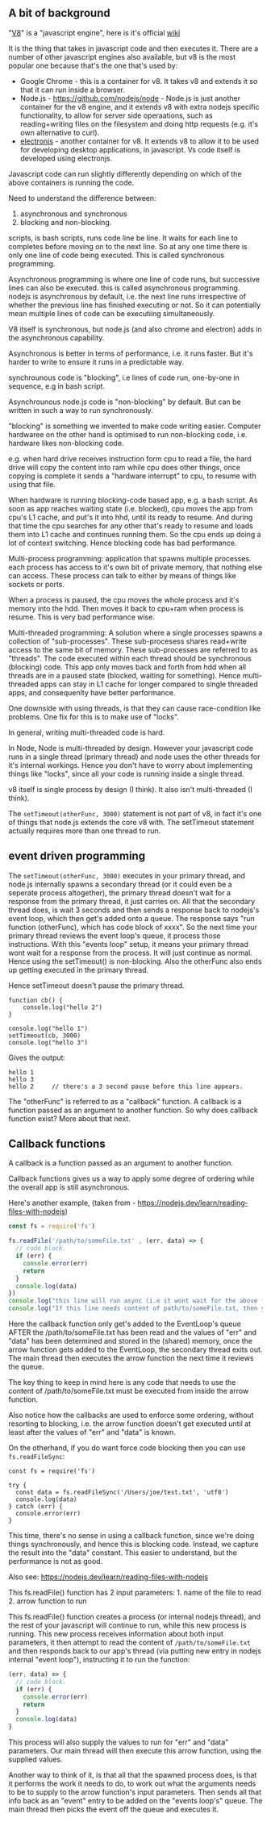 ## A bit of background

"[V8](https://github.com/v8/v8)" is a "javascript engine", here is it's official [wiki](https://v8.dev/)

It is the thing that takes in javascript code and then executes it. There are a number of other javascript engines
also available, but v8 is the most popular one because that's the one that's used by:

- Google Chrome - this is a container for v8. It takes v8 and extends it so that it can run inside a browser. 
- Node.js - https://github.com/nodejs/node - Node.js is just another container for the v8 engine, and it extends v8 with extra nodejs specific functionality, to allow for server side operaations, such as reading+writing files on the filesystem and doing http requests (e.g. it's own alternative to curl). 
- [electronjs](https://www.electronjs.org/) - another container for v8. It extends v8 to allow it to be used for developing desktop applications, in javascript. Vs code itself is developed using electronjs. 


Javascript code can run slightly differently depending on which of the above containers is running the code. 








Need to understand the difference between:

1. asynchronous and synchronous
2. blocking and non-blocking. 








scripts, is bash scripts, runs code line be line. It waits for each line to completes
before moving on to the next line. So at any one time there is only one line of code 
being executed. This is called synchronous programming. 

Asynchronous programming is where one line of code runs, but successive lines can also be executed. this is called asynchronous programming. nodejs is asynchronous by default, i.e. the next line runs irrespective of whether the previous line has finished executing or not. So it can potentially mean multiple lines of code can be executiing simultaneously. 

V8 itself is synchronous, but node.js (and also chrome and electron) adds in the asynchronous capability. 


Asynchronous is better in terms of performance, i.e. it runs faster. But it's harder to write to
ensure it runs in a predictable way. 


synchrounous code is "blocking", i.e lines of code run, one-by-one in sequence, e.g in bash script. 

Asynchrounous node.js code is "non-blocking" by default. But can be written in such a way to run synchronously. 

"blocking" is something we invented to make code writing easier. Computer hardwaree on the other hand is optimised to run non-blocking code, i.e. hardware likes non-blocking code.

e.g. when hard drive receives instruction form cpu to read a file, the hard drive will copy the content into ram while cpu does other things, once copying is complete it sends a "hardware interrupt" to cpu, to resume with using that file. 

When hardware is running blocking-code based app, e.g. a bash script. As soon as app reaches waiting state (i.e. blocked), cpu moves the app from cpu's L1 cache, and put's it into hhd, until its ready to resume. And during that time the cpu searches for any other that's ready to resume and loads them into L1 cache and continues running them. So the cpu ends up doing a lot of context switching. Hence blocking code has bad performance.








Multi-process programming: application that spawns multiple processes. each process has access to it's own bit of private memory, that nothing else can access. These process can talk to either by means of things like sockets or ports. 

When a process is paused, the cpu moves the whole process and it's memory into the hdd. Then moves it back to cpu+ram when process is resume. This is very bad performance wise. 

Multi-threaded programming: A solution where a single processes spawns a collection of "sub-processes". These sub-procesess shares read+write access to the same bit of memory. These sub-processes are referred to as "threads". The code executed within each thread should be synchronous (blocking) code. This app only moves back and forth from hdd when all threads are in a paused state (blocked, waiting for something). Hence multi-threaded apps can stay in L1 cache for longer compared to single threaded apps, and consequenlty have better performance. 

One downside with using threads, is that they can cause race-condition like problems. One fix for this is to make use of "locks".

In general, writing multi-threaded code is hard. 


In Node, Node is multi-threaded by design. However your javascript code runs in a single thread (primary thread) and node uses the other threads for it's internal workings. Hence you don't have to worry about implementing things like "locks", since
all your code is running inside a single thread. 

v8 itself is single process by design (I think). It also isn't multi-threaded (I think). 


The `setTimeout(otherFunc, 3000)` statement is not part of v8, in fact it's one of things that node.js extends the core v8 with. The setTimeout statement actually requires more than one thread to run. 



## event driven programming

The `setTimeout(otherFunc, 3000)` executes in your primary thread, and node.js internally spawns a secondary thread (or it could even be a seperate process altogether), the primary thread doesn't wait for a response from the primary thread, it just carries on. All that the secondary thread does, is wait 3 seconds and then sends a response back to nodejs's event loop, which then get's added onto a queue. The response says "run function (otherFunc), which has code block of xxxx". So the next time your primary thread reviews the event loop's queue, it process those instructions. With this "events loop" setup, it means your primary thread wont wait for a response from the process. It will just continue as normal. Hence using the setTimeout() is non-blocking. Also the otherFunc also ends up getting executed in the primary thread. 

Hence setTimeout doesn't pause the primary thread. 


```
function cb() {
	console.log("hello 2")
}

console.log("hello 1")
setTimeout(cb, 3000)
console.log("hello 3")

```

Gives the output:

```
hello 1
hello 3
hello 2     // there's a 3 second pause before this line appears. 
```

The "otherFunc" is referred to as a "callback" function. A callback is a function passed as an argument to another function. So why does callback function exist? More about that next. 


## Callback functions

A callback is a function passed as an argument to another function.

Callback functions gives us a way to apply some degree of ordering while the overall app is still asynchronous. 

Here's another example, (taken from - https://nodejs.dev/learn/reading-files-with-nodejs)


```javascript
const fs = require('fs')

fs.readFile('/path/to/someFile.txt' , (err, data) => {
  // code block. 
  if (err) {
    console.error(err)
    return
  }
  console.log(data)
})
console.log("this line will run async (i.e it wont wait for the above fs.readFile to finish) and cant use content of path/to/someFile.txt.")
console.log("If this line needs content of path/to/someFile.txt, then you need to move this line inside the arrow function")
```

Here the callback function only get's added to the EventLoop's queue AFTER the /path/to/someFile.txt has been read and the values of "err" and "data" has been determined and stored in the (shared) memory, once the arrow function gets added to the EventLoop, the secondary thread exits out. The main thread then executes the arrow function the next time it reviews the queue. 

The key thing to keep in mind here is any code that needs to use the content of /path/to/someFile.txt must be executed
from inside the arrow function. 

Also notice how the callbacks are used to enforce some ordering, without resorting to blocking, i.e. the arrow function
doesn't get executed until at least after the values of "err" and "data" is known. 

On the otherhand, if you do want force code blocking then you can use `fs.readFileSync`:

```
const fs = require('fs')

try {
  const data = fs.readFileSync('/Users/joe/test.txt', 'utf8')
  console.log(data)
} catch (err) {
  console.error(err)
}
```

This time, there's no sense in using a callback function, since we're doing things synchronously, and hence this is blocking code. Instead, we capture the result into the "data" constant. This easier to understand, but the performance is not as good. 


Also see:  https://nodejs.dev/learn/reading-files-with-nodejs

This fs.readFile() function has 2 input parameters:
	1. name of the file to read
	2. arrow function to run 

This fs.readFile() function creates a process (or internal nodejs thread), and the rest of your javascript
will continue to run, while this new process is running. This new process receives information about both input parameters, it then attempt to read the content of `/path/to/someFile.txt` and then responds back to our app's thread (via putting new entry in nodejs internal "event loop"), instructing it 
to run the function:

```javascript
(err, data) => {
  // code block. 
  if (err) {
    console.error(err)
    return
  }
  console.log(data)
}
```

This process will also supply the values to run for "err" and "data" parameters. Our main thread will then execute this arrow function, using the supplied values. 

Another way to think of it, is that all that the spawned process does, is that it performs
the work it needs to do, to work out what the arguments needs to be to supply to the arrow function's input parameters. Then sends all that info back as an "event" entry to be added on the "events loop's" queue. The main thread then picks the event off the queue and executes it. 




